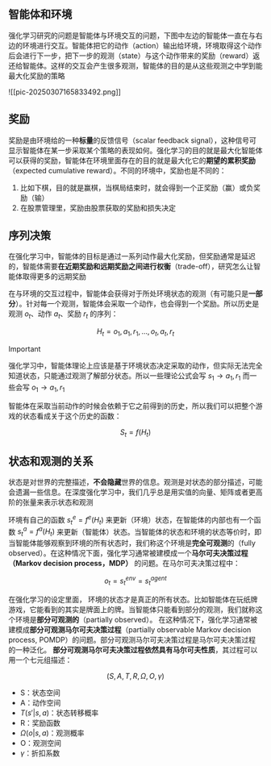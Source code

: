 ## 智能体和环境

强化学习研究的问题是智能体与环境交互的问题，下图中左边的智能体一直在与右边的环境进行交互。智能体把它的动作（action）输出给环境，环境取得这个动作后会进行下一步，把下一步的观测（state）与这个动作带来的奖励（reward）返还给智能体。这样的交互会产生很多观测，智能体的目的是从这些观测之中学到能最大化奖励的策略

![[pic-20250307165833492.png]]

## 奖励

奖励是由环境给的一种**标量**的反馈信号（scalar feedback signal），这种信号可显示智能体在某一步采取某个策略的表现如何。强化学习的目的就是最大化智能体可以获得的奖励，智能体在环境里面存在的目的就是最大化它的**期望的累积奖励**（expected cumulative reward）。不同的环境中，奖励也是不同的：

1. 比如下棋，目的就是赢棋，当棋局结束时，就会得到一个正奖励（赢）或负奖励（输）
2. 在股票管理里，奖励由股票获取的奖励和损失决定

## 序列决策

在强化学习中，智能体的目标是通过一系列动作最大化奖励，但奖励通常是延迟的，智能体需要**在近期奖励和远期奖励之间进行权衡**（trade-off），研究怎么让智能体取得更多的远期奖励

在与环境的交互过程中，智能体会获得对于所处环境状态的观测（有可能只是**一部分**）。针对每一个观测，智能体会采取一个动作，也会得到一个奖励。所以历史是观测 $o_{t}$、动作 $a_{t}$、奖励 $r_{t}$ 的序列：

$$
H_t = o_1, a_1, r_1, \dots, o_t, a_t, r_t
$$

> [!important]
> 强化学习中，智能体理论上应该是基于环境状态决定采取的动作，但实际无法完全知道状态，只能通过观测了解部分状态。所以一些理论公式会写 $s_1 \to a_1, r_1$ 而一些会写 $o_1\to a_1, r_1$

智能体在采取当前动作的时候会依赖于它之前得到的历史，所以我们可以把整个游戏的状态看成关于这个历史的函数：

$$
S_{t} = f(H_t)
$$




## 状态和观测的关系

状态是对世界的完整描述，**不会隐藏**世界的信息。观测是对状态的部分描述，可能会遗漏一些信息。在深度强化学习中，我们几乎总是用实值的向量、矩阵或者更高阶的张量来表示状态和观测

环境有自己的函数 $s_{t}^e=f^e(H_t)$ 来更新（环境）状态，在智能体的内部也有一个函数 $s_t^a=f^a(H_t)$ 来更新（智能体）状态。当智能体的状态和环境的状态等价时，即当智能体能够观察到环境的所有状态时，我们称这个环境是**完全可观测**的（fully observed）。在这种情况下面，强化学习通常被建模成一个**马尔可夫决策过程 （Markov decision process，MDP）** 的问题。在马尔可夫决策过程中：

$$
o_t = s_t^{env} = s_t^{agent}
$$

在强化学习的设定里面， 环境的状态才是真正的所有状态。比如智能体在玩纸牌游戏，它能看到的其实是牌面上的牌。当智能体只能看到部分的观测，我们就称这个环境是**部分可观测的**（partially observed）。 在这种情况下，强化学习通常被建模成**部分可观测马尔可夫决策过程**（partially observable Markov decision process, POMDP）的问题。部分可观测马尔可夫决策过程是马尔可夫决策过程的一种泛化。 **部分可观测马尔可夫决策过程依然具有马尔可夫性质**，其过程可以用一个七元组描述：

$$
(S, A, T, R, \Omega, O, \gamma)
$$

- S：状态空间
- A：动作空间
- $T(s'|s,a)$：状态转移概率
- R：奖励函数
- $\Omega(o|s,a)$：观测概率
- O：观测空间
- $\gamma$：折扣系数